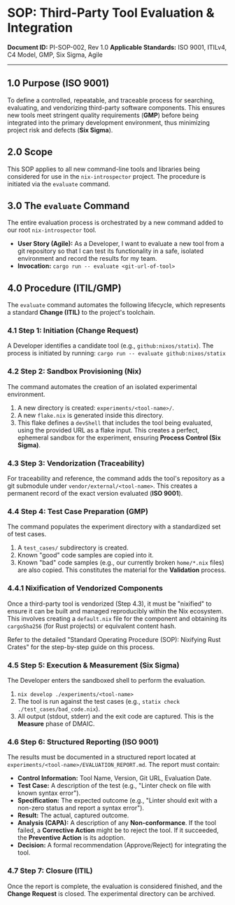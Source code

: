 # SOP: Third-Party Tool Evaluation & Integration

**Document ID:** PI-SOP-002, Rev 1.0
**Applicable Standards:** ISO 9001, ITILv4, C4 Model, GMP, Six Sigma, Agile

---

## 1.0 Purpose (ISO 9001)

To define a controlled, repeatable, and traceable process for searching, evaluating, and vendorizing third-party software components. This ensures new tools meet stringent quality requirements (**GMP**) before being integrated into the primary development environment, thus minimizing project risk and defects (**Six Sigma**).

## 2.0 Scope

This SOP applies to all new command-line tools and libraries being considered for use in the `nix-introspector` project. The procedure is initiated via the `evaluate` command.

## 3.0 The `evaluate` Command

The entire evaluation process is orchestrated by a new command added to our root `nix-introspector` tool.

*   **User Story (Agile):** As a Developer, I want to evaluate a new tool from a git repository so that I can test its functionality in a safe, isolated environment and record the results for my team.
*   **Invocation:** `cargo run -- evaluate <git-url-of-tool>`

## 4.0 Procedure (ITIL/GMP)

The `evaluate` command automates the following lifecycle, which represents a standard **Change (ITIL)** to the project's toolchain.

### 4.1 Step 1: Initiation (Change Request)

A Developer identifies a candidate tool (e.g., `github:nixos/statix`). The process is initiated by running:
`cargo run -- evaluate github:nixos/statix`

### 4.2 Step 2: Sandbox Provisioning (Nix)

The command automates the creation of an isolated experimental environment.
1.  A new directory is created: `experiments/<tool-name>/`.
2.  A new `flake.nix` is generated inside this directory.
3.  This flake defines a `devShell` that includes the tool being evaluated, using the provided URL as a flake input. This creates a perfect, ephemeral sandbox for the experiment, ensuring **Process Control (Six Sigma)**.

### 4.3 Step 3: Vendorization (Traceability)

For traceability and reference, the command adds the tool's repository as a git submodule under `vendor/external/<tool-name>`. This creates a permanent record of the exact version evaluated (**ISO 9001**).

### 4.4 Step 4: Test Case Preparation (GMP)

The command populates the experiment directory with a standardized set of test cases.
1.  A `test_cases/` subdirectory is created.
2.  Known "good" code samples are copied into it.
3.  Known "bad" code samples (e.g., our currently broken `home/*.nix` files) are also copied. This constitutes the material for the **Validation** process.

### 4.4.1 Nixification of Vendorized Components

Once a third-party tool is vendorized (Step 4.3), it must be "nixified" to ensure it can be built and managed reproducibly within the Nix ecosystem. This involves creating a `default.nix` file for the component and obtaining its `cargoSha256` (for Rust projects) or equivalent content hash.

Refer to the detailed "Standard Operating Procedure (SOP): Nixifying Rust Crates" for the step-by-step guide on this process.

### 4.5 Step 5: Execution & Measurement (Six Sigma)

The Developer enters the sandboxed shell to perform the evaluation.
1.  `nix develop ./experiments/<tool-name>`
2.  The tool is run against the test cases (e.g., `statix check ./test_cases/bad_code.nix`).
3.  All output (stdout, stderr) and the exit code are captured. This is the **Measure** phase of DMAIC.

### 4.6 Step 6: Structured Reporting (ISO 9001)

The results must be documented in a structured report located at `experiments/<tool-name>/EVALUATION_REPORT.md`. The report must contain:
*   **Control Information:** Tool Name, Version, Git URL, Evaluation Date.
*   **Test Case:** A description of the test (e.g., "Linter check on file with known syntax error").
*   **Specification:** The expected outcome (e.g., "Linter should exit with a non-zero status and report a syntax error").
*   **Result:** The actual, captured outcome.
*   **Analysis (CAPA):** A description of any **Non-conformance**. If the tool failed, a **Corrective Action** might be to reject the tool. If it succeeded, the **Preventive Action** is its adoption.
*   **Decision:** A formal recommendation (Approve/Reject) for integrating the tool.

### 4.7 Step 7: Closure (ITIL)
Once the report is complete, the evaluation is considered finished, and the **Change Request** is closed. The experimental directory can be archived.

